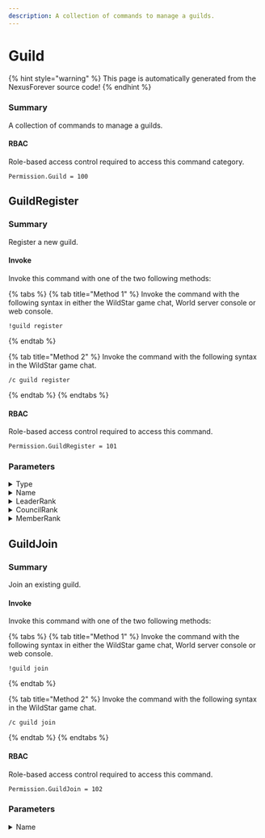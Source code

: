 ```yaml
---
description: A collection of commands to manage a guilds.
---
```


# Guild

{% hint style="warning" %}
This page is automatically generated from the NexusForever source code!
{% endhint %}

### Summary

A collection of commands to manage a guilds.

#### RBAC

Role-based access control required to access this command category.

```
Permission.Guild = 100
```

## GuildRegister

### Summary

Register a new guild.

#### Invoke

Invoke this command with one of the two following methods:

{% tabs %}
{% tab title="Method 1" %}
Invoke the command with the following syntax in either the WildStar game chat, World server console or web console.

```
!guild register
```
{% endtab %}

{% tab title="Method 2" %}
Invoke the command with the following syntax in the WildStar game chat.

```
/c guild register
```
{% endtab %}
{% endtabs %}

#### RBAC

Role-based access control required to access this command.

```
Permission.GuildRegister = 101
```

### Parameters

<details>

<summary>Type</summary>

#### Summary

Guild type to create.

#### Optional

No

</details>

<details>

<summary>Name</summary>

#### Summary

Name of newly created guild.

#### Optional

No

</details>

<details>

<summary>LeaderRank</summary>

#### Summary



#### Optional

Yes

</details>

<details>

<summary>CouncilRank</summary>

#### Summary



#### Optional

Yes

</details>

<details>

<summary>MemberRank</summary>

#### Summary



#### Optional

Yes

</details>

## GuildJoin

### Summary

Join an existing guild.

#### Invoke

Invoke this command with one of the two following methods:

{% tabs %}
{% tab title="Method 1" %}
Invoke the command with the following syntax in either the WildStar game chat, World server console or web console.

```
!guild join
```
{% endtab %}

{% tab title="Method 2" %}
Invoke the command with the following syntax in the WildStar game chat.

```
/c guild join
```
{% endtab %}
{% endtabs %}

#### RBAC

Role-based access control required to access this command.

```
Permission.GuildJoin = 102
```

### Parameters

<details>

<summary>Name</summary>

#### Summary

Name of guild to join.

#### Optional

No

</details>

